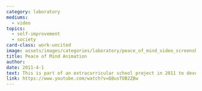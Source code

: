 ```yaml
---
category: laboratory
mediums:
  - video
topics:
  - self-improvement
  - society
card-class: work-uncited
image: assets/images/categories/laboratory/peace_of_mind_video_screenshot_title.png
title: Peace of Mind Animation
author:
date: 2011-4-1
text: This is part of an extracurricular school project in 2011 to develop animation skills using Adobe Flash. The subject is the Boston song “Peace of Mind.” I only completed animation of the first verse because I encountered audio syncing issues as the animation went on (probably due to my slow computer). I have the remaining verses story-boarded and hope to complete animation for the full song someday.
link: https://www.youtube.com/watch?v=Q8usTOB2ZBw
---
```

